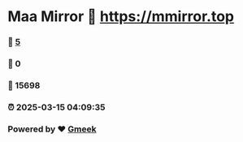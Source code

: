 # Maa Mirror :link: https://mmirror.top 
### :page_facing_up: [5](https://mmirror.top/tag.html) 
### :speech_balloon: 0 
### :hibiscus: 15698 
### :alarm_clock: 2025-03-15 04:09:35 
### Powered by :heart: [Gmeek](https://github.com/Meekdai/Gmeek)
